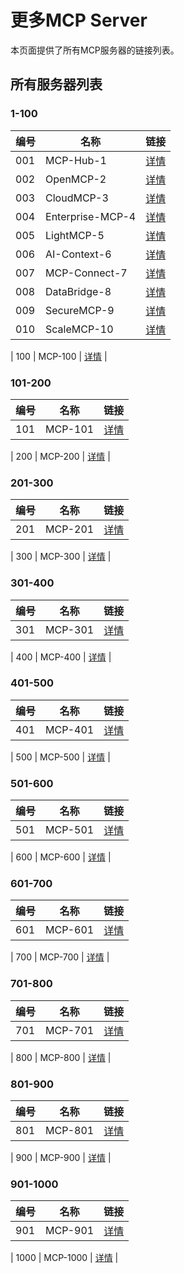 # 更多MCP Server

本页面提供了所有MCP服务器的链接列表。

## 所有服务器列表

### 1-100

| 编号 | 名称 | 链接 |
|------|------|------|
| 001 | MCP-Hub-1 | [详情](server-001.md) |
| 002 | OpenMCP-2 | [详情](server-002.md) |
| 003 | CloudMCP-3 | [详情](server-003.md) |
| 004 | Enterprise-MCP-4 | [详情](server-004.md) |
| 005 | LightMCP-5 | [详情](server-005.md) |
| 006 | AI-Context-6 | [详情](server-006.md) |
| 007 | MCP-Connect-7 | [详情](server-007.md) |
| 008 | DataBridge-8 | [详情](server-008.md) |
| 009 | SecureMCP-9 | [详情](server-009.md) |
| 010 | ScaleMCP-10 | [详情](server-010.md) |
<!-- 此处省略11-99以保持文件简洁，实际页面会显示完整列表 -->
| 100 | MCP-100 | [详情](server-100.md) |

### 101-200

| 编号 | 名称 | 链接 |
|------|------|------|
| 101 | MCP-101 | [详情](server-101.md) |
<!-- 此处省略102-199以保持文件简洁，实际页面会显示完整列表 -->
| 200 | MCP-200 | [详情](server-200.md) |

### 201-300

| 编号 | 名称 | 链接 |
|------|------|------|
| 201 | MCP-201 | [详情](server-201.md) |
<!-- 此处省略202-299以保持文件简洁，实际页面会显示完整列表 -->
| 300 | MCP-300 | [详情](server-300.md) |

### 301-400

| 编号 | 名称 | 链接 |
|------|------|------|
| 301 | MCP-301 | [详情](server-301.md) |
<!-- 此处省略302-399以保持文件简洁，实际页面会显示完整列表 -->
| 400 | MCP-400 | [详情](server-400.md) |

### 401-500

| 编号 | 名称 | 链接 |
|------|------|------|
| 401 | MCP-401 | [详情](server-401.md) |
<!-- 此处省略402-499以保持文件简洁，实际页面会显示完整列表 -->
| 500 | MCP-500 | [详情](server-500.md) |

### 501-600

| 编号 | 名称 | 链接 |
|------|------|------|
| 501 | MCP-501 | [详情](server-501.md) |
<!-- 此处省略502-599以保持文件简洁，实际页面会显示完整列表 -->
| 600 | MCP-600 | [详情](server-600.md) |

### 601-700

| 编号 | 名称 | 链接 |
|------|------|------|
| 601 | MCP-601 | [详情](server-601.md) |
<!-- 此处省略602-699以保持文件简洁，实际页面会显示完整列表 -->
| 700 | MCP-700 | [详情](server-700.md) |

### 701-800

| 编号 | 名称 | 链接 |
|------|------|------|
| 701 | MCP-701 | [详情](server-701.md) |
<!-- 此处省略702-799以保持文件简洁，实际页面会显示完整列表 -->
| 800 | MCP-800 | [详情](server-800.md) |

### 801-900

| 编号 | 名称 | 链接 |
|------|------|------|
| 801 | MCP-801 | [详情](server-801.md) |
<!-- 此处省略802-899以保持文件简洁，实际页面会显示完整列表 -->
| 900 | MCP-900 | [详情](server-900.md) |

### 901-1000

| 编号 | 名称 | 链接 |
|------|------|------|
| 901 | MCP-901 | [详情](server-901.md) |
<!-- 此处省略902-999以保持文件简洁，实际页面会显示完整列表 -->
| 1000 | MCP-1000 | [详情](server-1000.md) |
